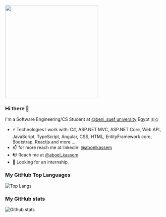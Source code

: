 <img src="https://media.giphy.com/media/p4NLw3I4U0idi/giphy.gif" width="300">

### Hi there 👋

I'm a Software Engineering/CS Student at [@beni_suef university](http://www.fci.bsu.edu.eg/) Egypt 🇪🇬
- ⚡️ Technologies I work with: C#, ASP.NET MVC, ASP.NET Core, Web API, JavaScript, TypeScript, Angular, CSS, HTML, EntityFramework core, Bootstrap, Reactjs and more ....
- 📫 for more reach me at linkedin: [@aboelkassem](https://www.linkedin.com/in/aboelkassem)
- 📭 Reach me at [@aboel_kassem](https://twitter.com/aboel_kassem)
- 👯 Looking for an internship.

### My GitHub Top Languages 
![Top Langs](https://github-readme-stats.vercel.app/api/top-langs/?username=aboelkassem)
### My GitHub stats
![Github stats](https://github-readme-stats.vercel.app/api?username=aboelkassem&show_icons=true)

<!--
**aboelkassem/aboelkassem** is a ✨ _special_ ✨ repository because its `README.md` (this file) appears on your GitHub profile.

Here are some ideas to get you started:

- 🔭 I’m currently working on ...
- 🌱 I’m currently learning ...
- 👯 I’m looking to collaborate on ...
- 🤔 I’m looking for help with ...
- 💬 Ask me about ...
- 📫 How to reach me: ...
- 😄 Pronouns: ...
- ⚡ Fun fact: ...
-->
